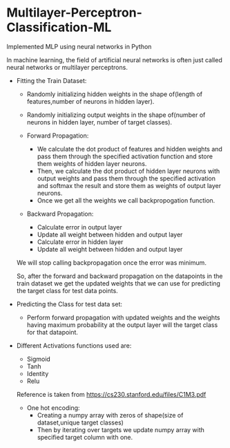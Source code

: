 # Multilayer-Perceptron-Classification-ML
 Implemented MLP using neural networks in Python


In machine learning, the field of artificial neural networks is often just called neural networks or multilayer perceptrons.

* Fitting the Train Dataset:
    * Randomly initializing hidden weights in the shape of(length of features,number of neurons in hidden layer).
    * Randomly initializing output weights in the shape of(number of neurons in hidden layer, number of target classes).
    * Forward Propagation:
        * We calculate the dot product of features and hidden weights and pass them through the specified activation function and store them weights of hidden layer neurons.
        * Then, we calculate the dot product of hidden layer neurons with output weights and pass them through the specified activation and softmax the result and store them as weights of output layer neurons.
        * Once we get all the weights we call backpropogation function.
    
    * Backward Propagation:
        * Calculate error in output layer
        * Update all weight between hidden and output layer
        * Calculate error in hidden layer
        * Update all weight between hidden and output layer

    We will stop calling backpropagation once the error was minimum.

    So, after the forward and backward propagation on the datapoints in the train dataset we get the updated weights that we can use for predicting the target class for test data points.

* Predicting the Class for test data set:
    * Perform forward propagation with updated weights and the weights having maximum probability at the output layer will the target class for that datapoint.

* Different Activations functions used are:
    * Sigmoid 
    * Tanh
    * Identity 
    * Relu

    Reference is taken from https://cs230.stanford.edu/files/C1M3.pdf

    * One hot encoding:
        * Creating a numpy array with zeros of shape(size of dataset,unique target classes)
        * Then by iterating over targets we update numpy array with specified target column with one.
